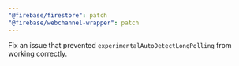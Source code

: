 ```yaml
---
"@firebase/firestore": patch
"@firebase/webchannel-wrapper": patch
---
```


Fix an issue that prevented `experimentalAutoDetectLongPolling` from working correctly.
